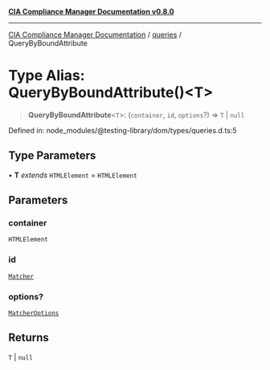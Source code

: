 [**CIA Compliance Manager Documentation v0.8.0**](../../../README.md)

***

[CIA Compliance Manager Documentation](../../../globals.md) / [queries](../README.md) / QueryByBoundAttribute

# Type Alias: QueryByBoundAttribute()\<T\>

> **QueryByBoundAttribute**\<`T`\>: (`container`, `id`, `options`?) => `T` \| `null`

Defined in: node\_modules/@testing-library/dom/types/queries.d.ts:5

## Type Parameters

• **T** *extends* `HTMLElement` = `HTMLElement`

## Parameters

### container

`HTMLElement`

### id

[`Matcher`](../../../type-aliases/Matcher.md)

### options?

[`MatcherOptions`](../../../interfaces/MatcherOptions.md)

## Returns

`T` \| `null`
